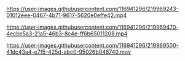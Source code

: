 

https://user-images.githubusercontent.com/116941296/219969243-01012eee-0467-4b71-9617-5620e0effe42.mp4


https://user-images.githubusercontent.com/116941296/219969470-4ecbe5a3-21a5-46b3-8c4e-ff6b65011208.mp4



https://user-images.githubusercontent.com/116941296/219969500-41dc43a4-e7f5-425d-abc0-95026b048740.mov

